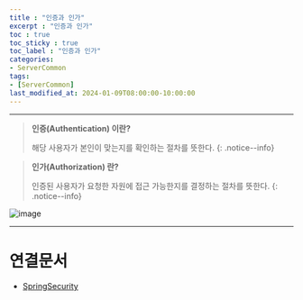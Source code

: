 ```yaml
---
title : "인증과 인가"
excerpt : "인증과 인가"
toc : true
toc_sticky : true
toc_label : "인증과 인가"
categories:
- ServerCommon
tags:
- [ServerCommon]
last_modified_at: 2024-01-09T08:00:00-10:00:00
---
```

  
---
  
> **인증(Authentication) 이란?**  
>
> 해당 사용자가 본인이 맞는지를 확인하는 절차를 뜻한다. 
{: .notice--info}  

> **인가(Authorization) 란?**  
>
> 인증된 사용자가 요청한 자원에 접근 가능한지를 결정하는 절차를 뜻한다. 
{: .notice--info}  
  
![image](../../assets/images/AuthenticationAndAuthoriztion.png)

---
  
# 연결문서
- [SpringSecurity](../../spring/spring-SpringSecurity)